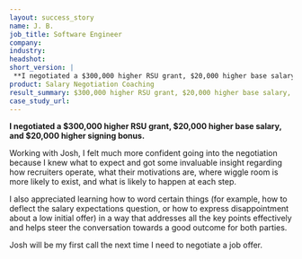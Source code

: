 ```yaml
---
layout: success_story
name: J. B.
job_title: Software Engineer
company: 
industry: 
headshot: 
short_version: |
 **I negotiated a $300,000 higher RSU grant, $20,000 higher base salary, and $20,000 higher signing bonus.**
product: Salary Negotiation Coaching
result_summary: $300,000 higher RSU grant, $20,000 higher base salary, and $20,000 higher signing bonus.
case_study_url: 
---
```


**I negotiated a $300,000 higher RSU grant, $20,000 higher base salary, and $20,000 higher signing bonus.**

Working with Josh, I felt much more confident going into the negotiation because I knew what to expect and got some invaluable insight regarding how recruiters operate, what their motivations are, where wiggle room is more likely to exist, and what is likely to happen at each step.

I also appreciated learning how to word certain things (for example, how to deflect the salary expectations question, or how to express disappointment about a low initial offer) in a way that addresses all the key points effectively and helps steer the conversation towards a good outcome for both parties.

Josh will be my first call the next time I need to negotiate a job offer.